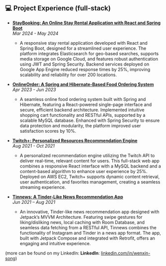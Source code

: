 ## 💻 Project Experience (full-stack)
- **[StayBooking: An Online Stay Rental Application with React and Spring Boot](https://github.com/wayneSongwx/Staybooking)**  
  *Mar 2024 - May 2024*
  -  A responsive stay rental application developed with React and Spring Boot, designed for a streamlined user experience. The platform integrates Elasticsearch for geo-based searches, supports media storage on Google Cloud, and features robust authentication using JWT and Spring Security. Backend services deployed on Google App Engine reduced response times by 25%, improving scalability and reliability for over 200 locations.

- **[OnlineOrder: A Spring and Hibernate-Based Food Ordering System](https://github.com/wayneSongwx/OnlineOrder)**  
  *Apr 2023 - Jun 2023*
    - A seamless online food ordering system built with Spring and Hibernate, featuring a React-powered single-page interface and secure, efficient backend architecture. Implemented intuitive shopping cart functionality and RESTful APIs, supported by a scalable MySQL database. Enhanced with Spring Security to ensure data protection and modularity, the platform improved user satisfaction scores by 10%.

- **[Twitch+: Personalized Resources Recommendation Engine](https://github.com/wayneSongwx/Twitch)**  
  *Aug 2021 - Oct 2021*
    - A personalized recommendation engine utilizing the Twitch API to deliver real-time, relevant content for users. This full-stack web app combines a responsive React interface with a MySQL backend and a content-based algorithm to enhance user experience by 25%. Deployed on AWS EC2, Twitch+ supports dynamic content retrieval, user authentication, and favorites management, creating a seamless streaming experience.

- **[Tinnews: A Tinder-Like News Recommendation App](https://github.com/wayneSongwx/Tinnews)**  
  *Jun 2021 – Aug 2021*
    - An innovative, Tinder-like news recommendation app designed with Jetpack’s MVVM Architecture. Featuring swipe gestures for liking/disliking news, local caching with Room Database, and seamless data fetching from a RESTful API, Tinnews combines the functionality of Instagram and Tinder in a news app format. The app, built with Jetpack Compose and integrated with Retrofit, offers an engaging and intuitive experience.

(more can be found on my LinkedIn: **LinkedIn**: [linkedin.com/in/wenxin-song](https://www.linkedin.com/in/wenxin-song/))